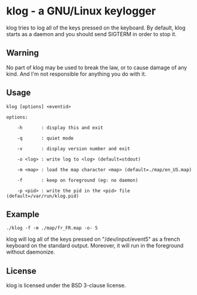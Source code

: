 klog - a GNU/Linux keylogger
============================

klog tries to log all of the keys pressed on the keyboard.
By default, klog starts as a daemon and you should send SIGTERM
in order to stop it.

Warning
-------
No part of klog may be used to break the law, or to cause damage of any
kind. And I'm not responsible for anything you do with it.

Usage
-----
```
klog [options] <eventid>

options:

	-h       : display this and exit

	-q       : quiet mode
	
	-v       : display version number and exit
	
	-o <log> : write log to <log> (default=stdout)
	
	-m <map> : load the map character <map> (default=./map/en_US.map)
	
	-f       : keep on foreground (eg: no daemon)

	-p <pid> : write the pid in the <pid> file (default=/var/run/klog.pid)
```

Example
-------
```
./klog -f -m ./map/fr_FR.map -o- 5
```

klog will log all of the keys pressed on "/dev/input/event5" as a
french keyboard on the standard output. Moreover, it will run in
the foreground without daemonize.

License
-------
klog is licensed under the BSD 3-clause license.
